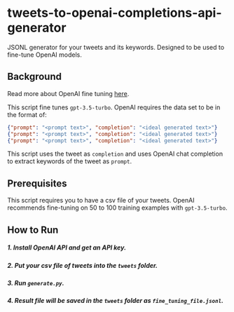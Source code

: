 
# tweets-to-openai-completions-api-generator

JSONL generator for your tweets and its keywords. Designed to be used to fine-tune OpenAI models. 

## Background
Read more about OpenAI fine tuning [here](https://platform.openai.com/docs/guides/fine-tuning).

This script fine tunes `gpt-3.5-turbo`. OpenAI requires the data set to be in the format of:
```json
{"prompt": "<prompt text>", "completion": "<ideal generated text>"}
{"prompt": "<prompt text>", "completion": "<ideal generated text>"}
{"prompt": "<prompt text>", "completion": "<ideal generated text>"}
```

This script uses the tweet as `completion` and uses OpenAI chat completion to extract keywords of the tweet as `prompt`. 

## Prerequisites
This script requires you to have a csv file of your tweets. OpenAI recommends fine-tuning on 50 to 100 training examples with `gpt-3.5-turbo`. 

## How to Run
##### 1. Install OpenAI API and get an API key. 
##### 2. Put your csv file of tweets into the `tweets` folder.
##### 3. Run `generate.py`.
##### 4. Result file will be saved in the `tweets` folder as `fine_tuning_file.jsonl`.
